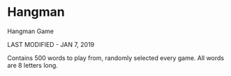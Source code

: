 # Hangman

Hangman Game

LAST MODIFIED - JAN 7, 2019


Contains 500 words to play from, randomly selected every game.
All words are 8 letters long.
